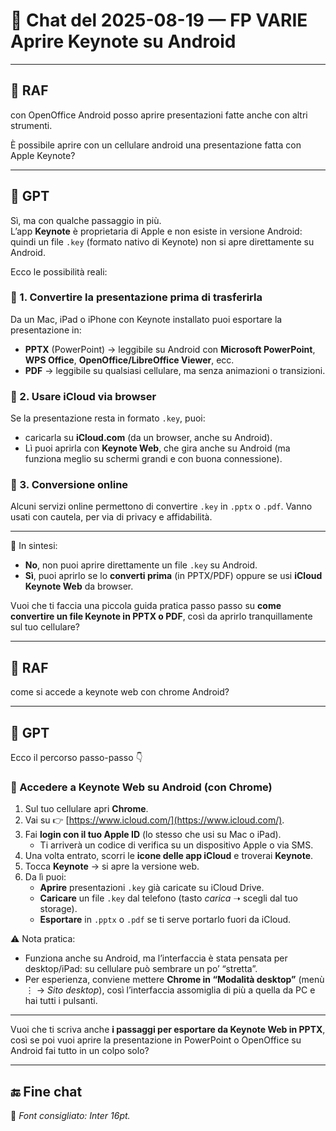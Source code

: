 # 📅 Chat del 2025-08-19 — FP VARIE Aprire Keynote su Android

---

## 👤 **RAF**

con OpenOffice Android posso aprire presentazioni fatte anche con altri strumenti.

È possibile aprire con un cellulare android una presentazione fatta con Apple Keynote?

---

## 🤖 **GPT**

Sì, ma con qualche passaggio in più.  
L’app **Keynote** è proprietaria di Apple e non esiste in versione Android: quindi un file `.key` (formato nativo di Keynote) non si apre direttamente su Android.  

Ecco le possibilità reali:  

### 🔹 1. Convertire la presentazione prima di trasferirla
Da un Mac, iPad o iPhone con Keynote installato puoi esportare la presentazione in:  
- **PPTX** (PowerPoint) → leggibile su Android con **Microsoft PowerPoint**, **WPS Office**, **OpenOffice/LibreOffice Viewer**, ecc.  
- **PDF** → leggibile su qualsiasi cellulare, ma senza animazioni o transizioni.  

### 🔹 2. Usare iCloud via browser
Se la presentazione resta in formato `.key`, puoi:  
- caricarla su **iCloud.com** (da un browser, anche su Android).  
- Lì puoi aprirla con **Keynote Web**, che gira anche su Android (ma funziona meglio su schermi grandi e con buona connessione).  

### 🔹 3. Conversione online
Alcuni servizi online permettono di convertire `.key` in `.pptx` o `.pdf`. Vanno usati con cautela, per via di privacy e affidabilità.  

---

📌 In sintesi:  
- **No**, non puoi aprire direttamente un file `.key` su Android.  
- **Sì**, puoi aprirlo se lo **converti prima** (in PPTX/PDF) oppure se usi **iCloud Keynote Web** da browser.  

Vuoi che ti faccia una piccola guida pratica passo passo su **come convertire un file Keynote in PPTX o PDF**, così da aprirlo tranquillamente sul tuo cellulare?

---

## 👤 **RAF**

come si accede a keynote web con chrome Android?

---

## 🤖 **GPT**

Ecco il percorso passo-passo 👇  

### 🔹 Accedere a Keynote Web su Android (con Chrome)
1. Sul tuo cellulare apri **Chrome**.  
2. Vai su 👉 [https://www.icloud.com/](https://www.icloud.com/).  
3. Fai **login con il tuo Apple ID** (lo stesso che usi su Mac o iPad).  
   - Ti arriverà un codice di verifica su un dispositivo Apple o via SMS.  
4. Una volta entrato, scorri le **icone delle app iCloud** e troverai **Keynote**.  
5. Tocca **Keynote** → si apre la versione web.  
6. Da lì puoi:  
   - **Aprire** presentazioni `.key` già caricate su iCloud Drive.  
   - **Caricare** un file `.key` dal telefono (tasto *carica* ➝ scegli dal tuo storage).  
   - **Esportare** in `.pptx` o `.pdf` se ti serve portarlo fuori da iCloud.  

⚠️ Nota pratica:  
- Funziona anche su Android, ma l’interfaccia è stata pensata per desktop/iPad: su cellulare può sembrare un po’ “stretta”.  
- Per esperienza, conviene mettere **Chrome in “Modalità desktop”** (menù ⋮ → *Sito desktop*), così l’interfaccia assomiglia di più a quella da PC e hai tutti i pulsanti.  

---

Vuoi che ti scriva anche **i passaggi per esportare da Keynote Web in PPTX**, così se poi vuoi aprire la presentazione in PowerPoint o OpenOffice su Android fai tutto in un colpo solo?

---

## 🔚 Fine chat

📌 *Font consigliato: Inter 16pt.*
